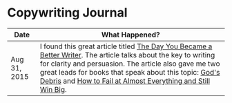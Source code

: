 # Copywriting Journal

| Date  | What Happened? |
| ------------- | ------------- |
| Aug 31, 2015  | I found this great article titled [The Day You Became a Better Writer](http://blog.dilbert.com/post/127310496506/the-day-you-became-a-better-writer-2nd-look). The article talks about the key to writing for clarity and persuasion. The article also gave me two great leads for books that speak about this topic: [God's Debris](http://www.amazon.com/Gods-Debris-A-Thought-Experiment-ebook/dp/B00HFYD8E4/ref=pd_sim_351_1?ie=UTF8&refRID=1YPHMYMFXWCC3DVG76SR) and [How to Fail at Almost Everything and Still Win Big](http://www.amazon.com/How-Fail-Almost-Everything-Still-ebook/dp/B00COOFBA4/ref=tmm_kin_swatch_0?_encoding=UTF8&qid=1376677690&sr=1-1).
